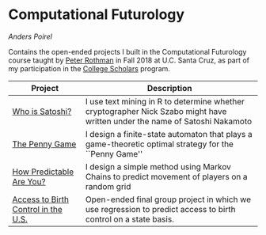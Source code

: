 # Computational Futurology
*Anders Poirel*

Contains the open-ended projects I built in the Computational Futurology course taught by [Peter Rothman](https://twitter.com/dangrsmind?lang=en) in Fall 2018 at U.C. Santa Cruz, as part of my participation in the [College Scholars](https://honors.ucsc.edu/honors-programs/college-scholars/index.html) program.


| Project | Description |
| --- | --- |
| [Who is Satoshi?](https://github.com/Jswig/Computational-Futurology/blob/master/Who_Is_Satoshi/CRWN88_HW3.pdf) | I use text mining in R to determine whether cryptographer Nick Szabo might have written under the name of Satoshi Nakamoto |
| [The Penny Game](https://github.com/Jswig/Computational-Futurology/blob/master/The_Penny_Game/CRWN88_HW2.pdf)| I design a finite-state automaton that plays a game-theoretic optimal strategy for the ``Penny Game'' |
| [How Predictable Are You?](https://github.com/Jswig/Computational-Futurology/blob/master/How_Predictable_Are_You/CRWN88_HW1.pdf) | I design a simple method using Markov Chains to predict movement of players on a random grid 
| [Access to Birth Control in the U.S.](https://drive.google.com/open?id=1DtbDNyi160zuXgVyBocp7d1TX9Zl3crS) | Open-ended final group project in which we use regression to predict access to birth control on a state basis. |
